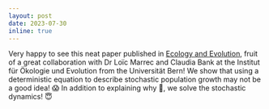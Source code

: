 ```yaml
---
layout: post
date: 2023-07-30
inline: true
---
```


Very happy to see this neat paper published in <a href="https://onlinelibrary.wiley.com/doi/10.1002/ece3.10295">Ecology and Evolution</a>, fruit of a great collaboration with Dr Loïc Marrec and Claudia Bank at the Institut für Ökologie und Evolution from the Universität Bern! We show that using a deterministic equation to describe stochastic population growth may not be a good idea! 😱 In addition to explaining why 🧐, we solve the stochastic dynamics! 😇 